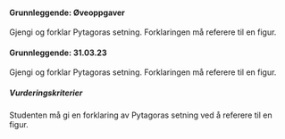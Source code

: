 #### Grunnleggende:  Øveoppgaver

Gjengi og forklar Pytagoras setning. Forklaringen må referere til en
figur.

#### Grunnleggende:  31.03.23

Gjengi og forklar Pytagoras setning. Forklaringen må referere til en figur.

##### Vurderingskriterier

Studenten må gi en forklaring av Pytagoras setning ved å referere til en figur.

